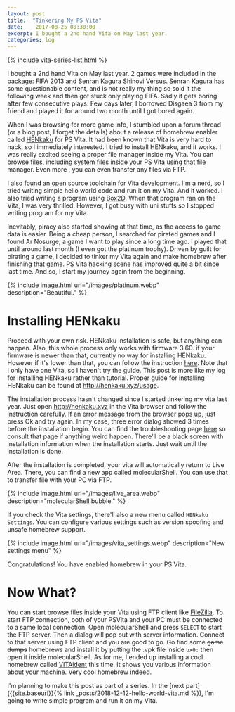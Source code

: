```yaml
---
layout: post
title:  "Tinkering My PS Vita"
date:    2017-08-25 08:30:00
excerpt: I bought a 2nd hand Vita on May last year.
categories: log
---
```

{% include vita-series-list.html %}

I bought a 2nd hand Vita on May last year. 2 games were included in the package: FIFA 2013 and Senran Kagura Shinovi Versus. Senran Kagura has some questionable content, and is not really my thing so sold it the following week and then got stuck only playing FIFA. Sadly it gets boring after few consecutive plays. Few days later, I borrowed Disgaea 3 from my friend and played it for around two month until I got bored again.

When I was browsing for more game info, I stumbled upon a forum thread (or a blog post, I forget the details) about a release of homebrew enabler called [HENkaku](http://henkaku.xyz) for PS Vita. It had been known that Vita is very hard to hack, so I immediately interested. I tried to install HENkaku, and it works. I was really excited seeing a proper file manager inside my Vita. You can browse files, including system files inside your PS Vita using that file manager. Even more , you can even transfer any files via FTP.

I also found an open source toolchain for Vita development. I'm a nerd, so I tried writing simple hello world code and run it on my Vita. And it worked. I also tried writing a program using [Box2D](https://github.com/erincatto/Box2D). When that program ran on the Vita, I was very thrilled. However, I got busy with uni stuffs so I stopped writing program for my Vita.

Inevitably, piracy also started showing at that time, as the access to game data is easier. Being a cheap person, I searched for pirated games and I found Ar Nosurge, a game I want to play since a long time ago. I played that until around last month (I even got the platinum trophy). Driven by guilt for pirating a game, I decided to tinker my Vita again and make homebrew after finishing that game. PS Vita hacking scene has improved quite a bit since last time. And so, I start my journey again from the beginning.

{% include image.html url="/images/platinum.webp" description="Beautiful." %}

# Installing HENkaku
Proceed with your own risk. HENkaku installation is safe, but anything can happen. Also, this whole process only works with firmware 3.60. if your firmware is newer than that, currently no way for installing HENkaku. However if it's lower than that, you can follow the instruction [here](http://henkaku.xyz/usage/). Note that I only have one Vita, so I haven't try the guide. This post is more like my log for installing HENkaku rather than tutorial. Proper guide for installing HENkaku can be found at <http://henkaku.xyz/usage>.

The installation process hasn't changed since I started tinkering my vita last year. Just open <http://henkaku.xyz> in the Vita browser and follow the instruction carefully. If an error message from the browser pops up, just press Ok and try again. In my case, three error dialog showed 3 times before the installation begin. You can find the troubleshooting page [here](http://henkaku.xyz/usage) so consult that page if anything weird happen. There'll be a black screen with installation information when the installation starts. Just wait until the installation is done.

After the installation is completed, your vita will automatically return to Live Area. There, you can find a new app called molecularShell. You can use that to transfer file with your PC via FTP.

{% include image.html url="/images/live_area.webp" description="molecularShell bubble." %}

If you check the Vita settings, there'll also a new menu called `HENkaku Settings`. You can configure various settings such as version spoofing and unsafe homebrew support.

{% include image.html url="/images/vita_settings.webp" description="New settings menu" %}

Congratulations! You have enabled homebrew in your PS Vita.

# Now What?
You can start browse files inside your Vita using FTP client like [FileZilla](https://filezilla-project.org/). To start FTP connection, both of your PSVita and your PC must be connected to a same local connection. Open molecularShell and press `SELECT` to start the FTP server. Then a dialog will pop out with server information. Connect to that server using FTP client and you are good to go. Go find some ~~game dumps~~ homebrews and install it by putting the .vpk file inside `ux0:` then open it inside molecularShell. As for me, I ended up installing a cool homebrew called [VITAident](https://github.com/joel16/VITAident) this time. It shows you various information about your machine. Very cool homebrew indeed.

I'm planning to make this post as part of a series. In the [next part]({{site.baseurl}}{% link _posts/2018-12-12-hello-world-vita.md %}), I'm going to write simple program and run it on my Vita.
